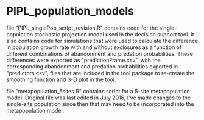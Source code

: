 # PIPL_population_models

file "PIPL_singlePop_script_revision.R" contains code for the single-population stochastic projection model used in the
decision support tool. It also contains code for simulations that were used to calculate the difference in population 
growth rate with and without exclosures as a function of different combinations of abandonment and predation probabilities.
These differences were exported as "predictionFrame.csv", with the corresponding abandonment and predation probabilities exported
in "predictors.csv", files that are included in the tool package to re-create the smoothing function and 3-D plot in the 
tool. 

file "metapopulation_5sites.R" contains script for a 5-site metapopulation model. Original file was last edited in July 2016,
I've made changes to the single-site population since then that may need to be incorporated into the metapopulation model.
